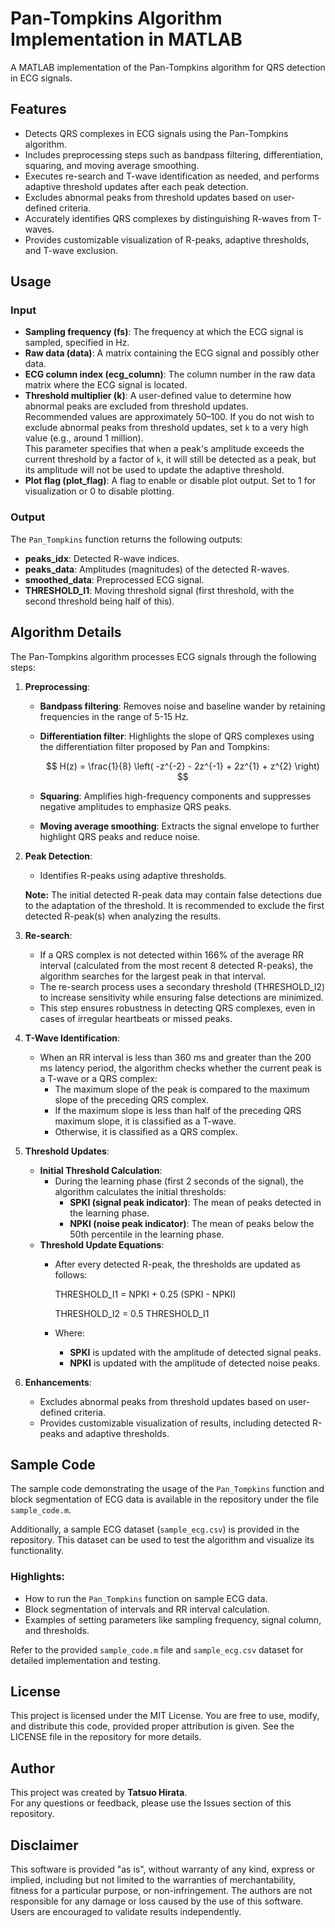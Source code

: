 # Pan-Tompkins Algorithm Implementation in MATLAB

A MATLAB implementation of the Pan-Tompkins algorithm for QRS detection in ECG signals.

## Features

- Detects QRS complexes in ECG signals using the Pan-Tompkins algorithm.
- Includes preprocessing steps such as bandpass filtering, differentiation, squaring, and moving average smoothing.
- Executes re-search and T-wave identification as needed, and performs adaptive threshold updates after each peak detection.
- Excludes abnormal peaks from threshold updates based on user-defined criteria.
- Accurately identifies QRS complexes by distinguishing R-waves from T-waves.
- Provides customizable visualization of R-peaks, adaptive thresholds, and T-wave exclusion.

## Usage

### Input

- **Sampling frequency (fs)**: The frequency at which the ECG signal is sampled, specified in Hz.
- **Raw data (data)**: A matrix containing the ECG signal and possibly other data.
- **ECG column index (ecg_column)**: The column number in the raw data matrix where the ECG signal is located.
- **Threshold multiplier (k)**: A user-defined value to determine how abnormal peaks are excluded from threshold updates.  
  Recommended values are approximately 50–100. If you do not wish to exclude abnormal peaks from threshold updates, set `k` to a very high value (e.g., around 1 million).  
  This parameter specifies that when a peak's amplitude exceeds the current threshold by a factor of `k`, it will still be detected as a peak, but its amplitude will not be used to update the adaptive threshold.
- **Plot flag (plot_flag)**: A flag to enable or disable plot output. Set to 1 for visualization or 0 to disable plotting.

### Output

The `Pan_Tompkins` function returns the following outputs:

- **peaks_idx**: Detected R-wave indices.
- **peaks_data**: Amplitudes (magnitudes) of the detected R-waves.
- **smoothed_data**: Preprocessed ECG signal.
- **THRESHOLD_I1**: Moving threshold signal (first threshold, with the second threshold being half of this).


## Algorithm Details

The Pan-Tompkins algorithm processes ECG signals through the following steps:

1. **Preprocessing**:
   - **Bandpass filtering**: Removes noise and baseline wander by retaining frequencies in the range of 5-15 Hz.
   - **Differentiation filter**: Highlights the slope of QRS complexes using the differentiation filter proposed by Pan and Tompkins:

     $$
     H(z) = \frac{1}{8} \left( -z^{-2} - 2z^{-1} + 2z^{1} + z^{2} \right)
     $$

   - **Squaring**: Amplifies high-frequency components and suppresses negative amplitudes to emphasize QRS peaks.
   - **Moving average smoothing**: Extracts the signal envelope to further highlight QRS peaks and reduce noise.

2. **Peak Detection**:
   - Identifies R-peaks using adaptive thresholds.

   **Note:** The initial detected R-peak data may contain false detections due to the adaptation of the threshold. It is recommended to exclude the first detected R-peak(s) when analyzing the results.

3. **Re-search**:
   - If a QRS complex is not detected within 166% of the average RR interval (calculated from the most recent 8 detected R-peaks), the algorithm searches for the largest peak in that interval.
   - The re-search process uses a secondary threshold (THRESHOLD_I2) to increase sensitivity while ensuring false detections are minimized.
   - This step ensures robustness in detecting QRS complexes, even in cases of irregular heartbeats or missed peaks.

4. **T-Wave Identification**:
   - When an RR interval is less than 360 ms and greater than the 200 ms latency period, the algorithm checks whether the current peak is a T-wave or a QRS complex:
     - The maximum slope of the peak is compared to the maximum slope of the preceding QRS complex.
     - If the maximum slope is less than half of the preceding QRS maximum slope, it is classified as a T-wave.
     - Otherwise, it is classified as a QRS complex.

5. **Threshold Updates**:
   - **Initial Threshold Calculation**:
     - During the learning phase (first 2 seconds of the signal), the algorithm calculates the initial thresholds:
       - **SPKI (signal peak indicator)**: The mean of peaks detected in the learning phase.
       - **NPKI (noise peak indicator)**: The mean of peaks below the 50th percentile in the learning phase.
   - **Threshold Update Equations**:
     - After every detected R-peak, the thresholds are updated as follows:

       THRESHOLD\_I1 = NPKI + 0.25 (SPKI - NPKI)

       THRESHOLD\_I2 = 0.5 THRESHOLD\_I1

     - Where:
       - **SPKI** is updated with the amplitude of detected signal peaks.
       - **NPKI** is updated with the amplitude of detected noise peaks.

6. **Enhancements**:
   - Excludes abnormal peaks from threshold updates based on user-defined criteria.
   - Provides customizable visualization of results, including detected R-peaks and adaptive thresholds.

## Sample Code

The sample code demonstrating the usage of the `Pan_Tompkins` function and block segmentation of ECG data is available in the repository under the file `sample_code.m`.

Additionally, a sample ECG dataset (`sample_ecg.csv`) is provided in the repository. This dataset can be used to test the algorithm and visualize its functionality.

### Highlights:
- How to run the `Pan_Tompkins` function on sample ECG data.
- Block segmentation of intervals and RR interval calculation.
- Examples of setting parameters like sampling frequency, signal column, and thresholds.

Refer to the provided `sample_code.m` file and `sample_ecg.csv` dataset for detailed implementation and testing.

## License

This project is licensed under the MIT License. You are free to use, modify, and distribute this code, provided proper attribution is given. See the LICENSE file in the repository for more details.

## Author

This project was created by **Tatsuo Hirata**.  
For any questions or feedback, please use the Issues section of this repository.

## Disclaimer

This software is provided "as is", without warranty of any kind, express or implied, including but not limited to the warranties of merchantability, fitness for a particular purpose, or non-infringement. The authors are not responsible for any damage or loss caused by the use of this software. Users are encouraged to validate results independently.
